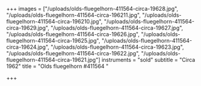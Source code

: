 +++
images = ["/uploads/olds-fluegelhorn-411564-circa-19628.jpg", "/uploads/olds-fluegelhorn-411564-circa-196211.jpg", "/uploads/olds-fluegelhorn-411564-circa-196210.jpg", "/uploads/olds-fluegelhorn-411564-circa-19629.jpg", "/uploads/olds-fluegelhorn-411564-circa-19627.jpg", "/uploads/olds-fluegelhorn-411564-circa-19626.jpg", "/uploads/olds-fluegelhorn-411564-circa-19625.jpg", "/uploads/olds-fluegelhorn-411564-circa-19624.jpg", "/uploads/olds-fluegelhorn-411564-circa-19623.jpg", "/uploads/olds-fluegelhorn-411564-circa-19622.jpg", "/uploads/olds-fluegelhorn-411564-circa-19621.jpg"]
instruments = "sold"
subtitle = "Circa 1962"
title = "Olds fluegelhorn #411564 "

+++

